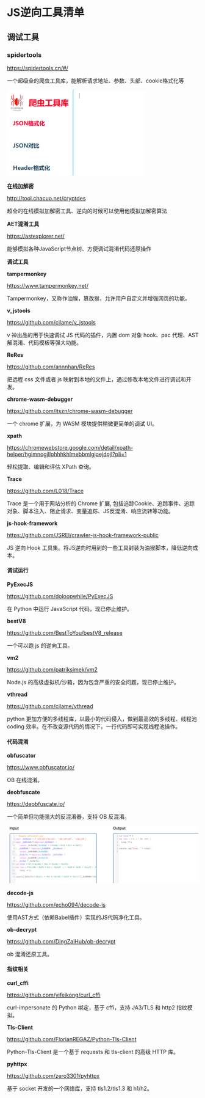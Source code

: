 # JS逆向工具清单

## 调试工具

### spidertools

https://spidertools.cn/#/

一个超级全的爬虫工具库，能解析请求地址、参数、头部、cookie格式化等

![image-20240519230635682](./JS逆向工具清单.assets/image-20240519230635682.png)

**在线加解密**

http://tool.chacuo.net/cryptdes

超全的在线模拟加解密工具、逆向的时候可以使用他模拟加解密算法



**AET混淆工具**

https://astexplorer.net/

能够模拟各种JavaScript节点树、方便调试混淆代码还原操作



**调试工具**

**tampermonkey**

https://www.tampermonkey.net/

Tampermonkey，又称作油猴，篡改猴，允许用户自定义并增强网页的功能。



**v_jstools**

https://github.com/cilame/v_jstools

v 神出品的用于快速调试 JS 代码的插件，内置 dom 对象 hook、pac 代理、AST 解混淆、代码模板等强大功能。

**ReRes**

https://github.com/annnhan/ReRes

把远程 css 文件或者 js 映射到本地的文件上，通过修改本地文件进行调试和开发。

**chrome-wasm-debugger**

https://github.com/itszn/chrome-wasm-debugger

一个 chrome 扩展，为 WASM 模块提供稍微更简单的调试 UI。

**xpath**

https://chromewebstore.google.com/detail/xpath-helper/hgimnogjllphhhkhlmebbmlgjoejdpjl?pli=1

轻松提取、编辑和评估 XPath 查询。

**Trace**

https://github.com/L018/Trace

Trace 是一个用于网站分析的 Chrome 扩展, 包括追踪Cookie、追踪事件、追踪对象、脚本注入、阻止请求、变量追踪、JS反混淆、响应流转等功能。

**js-hook-framework**

https://github.com/JSREI/crawler-js-hook-framework-public

JS 逆向 Hook 工具集。将JS逆向时用到的一些工具封装为油猴脚本，降低逆向成本。



#### 调试运行

**PyExecJS**

https://github.com/doloopwhile/PyExecJS

在 Python 中运行 JavaScript 代码，现已停止维护。

**bestV8**

https://github.com/BestToYou/bestV8_release

一个可以跑 js 的逆向工具。

**vm2**

https://github.com/patriksimek/vm2

Node.js 的高级虚拟机/沙箱，因为包含严重的安全问题，现已停止维护。

**vthread**

https://github.com/cilame/vthread

python 更加方便的多线程库，以最小的代码侵入，做到最高效的多线程、线程池 coding 效率。在不改变源代码的情况下，一行代码即可实现线程池操作。



####  代码混淆

**obfuscator**

https://www.obfuscator.io/

OB 在线混淆。

**deobfuscate**

https://deobfuscate.io/

一个简单但功能强大的反混淆器，支持 OB 反混淆。

![image-20240519230659450](./JS逆向工具清单.assets/image-20240519230659450.png)

**decode-js**

https://github.com/echo094/decode-js

使用AST方式（依赖Babel插件）实现的JS代码净化工具。

**ob-decrypt**

https://github.com/DingZaiHub/ob-decrypt

ob 混淆还原工具。



#### 指纹相关

**curl_cffi**

https://github.com/yifeikong/curl_cffi

curl-impersonate 的 Python 绑定，基于 cffi，支持 JA3/TLS 和 http2 指纹模拟。

**Tls-Client**

https://github.com/FlorianREGAZ/Python-Tls-Client

Python-Tls-Client 是一个基于 requests 和 tls-client 的高级 HTTP 库。

**pyhttpx**

https://github.com/zero3301/pyhttpx

基于 socket 开发的一个网络库，支持 tls1.2/tls1.3 和 h1/h2。